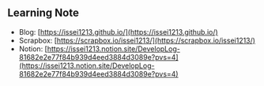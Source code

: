## Learning Note

- Blog: [https://issei1213.github.io/](https://issei1213.github.io/)
- Scrapbox: [https://scrapbox.io/issei1213/](https://scrapbox.io/issei1213/)
- Notion: [https://issei1213.notion.site/DevelopLog-81682e2e77f84b939d4eed3884d3089e?pvs=4](https://issei1213.notion.site/DevelopLog-81682e2e77f84b939d4eed3884d3089e?pvs=4)
